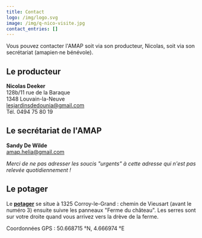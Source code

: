 ```yaml
---
title: Contact
logo: /img/logo.svg
image: /img/q-nico-visite.jpg
contact_entries: []
---
```


Vous pouvez contacter l'AMAP soit via son producteur, Nicolas, soit via son secrétariat (amapien·ne bénévole).

## Le producteur

**Nicolas Deeker**<br>
128b/11 rue de la Baraque<br>
1348 Louvain-la-Neuve<br>
[lesjardinsdedounia@gmail.com](mailto:lesjardinsdedounia@gmail.com)<br>
Tél. 0494 75 80 19

## Le secrétariat de l'AMAP

**Sandy De Wilde**<br>
[amap.helia@gmail.com](mailto:amap.helia@gmail.com)

_Merci de ne pas adresser les soucis "urgents" à cette adresse qui n'est pas relevée quotidiennement !_

## Le potager

Le [**potager**](http://www.les-jardins-de-dounia.be) se situe à 1325 Corroy-le-Grand : chemin de Vieusart (avant le numéro 3) ensuite suivre les panneaux "Ferme du château". Les serres sont sur votre droite quand vous arrivez vers la drève de la ferme. 

Coordonnées GPS : 50.668715 °N, 4.666974 °E
